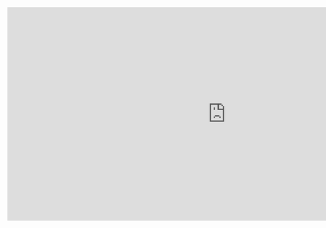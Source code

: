 <iframe width="1002" height="490" src="https://www.youtube.com/embed/-96GUlxV1jw" title="FOTO YANG BERCERITA (FOTO STORY)" frameborder="0" allow="accelerometer; autoplay; clipboard-write; encrypted-media; gyroscope; picture-in-picture; web-share" allowfullscreen></iframe>